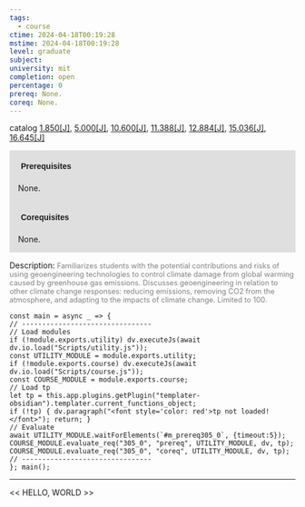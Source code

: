 ```yaml
---
tags:
  - course
ctime: 2024-04-18T00:19:28
mstime: 2024-04-18T00:19:28
level: graduate
subject: 
university: mit
completion: open
percentage: 0
prereq: None.
coreq: None.
---
```


catalog [1.850[J]](http://student.mit.edu/catalog/m1c.html#1.850), [5.000[J]](http://student.mit.edu/catalog/m5a.html#5.000), [10.600[J]](http://student.mit.edu/catalog/m10a.html#10.600), [11.388[J]](http://student.mit.edu/catalog/m11c.html#11.388), [12.884[J]](http://student.mit.edu/catalog/m12c.html#12.884), [15.036[J]](http://student.mit.edu/catalog/m15a.html#15.036), [16.645[J]](http://student.mit.edu/catalog/m16b.html#16.645)

<span style="display: block; padding: 15px; background-color: rgb(100, 100, 100, 0.2);"><font id="m_prereq305_0" style="display: block; font-family: Arial, sans-serif; font-weight: bold; padding: 5px">Prerequisites</font><br><span id="prereq305_0">None.</span></span>
<span style="display: block; padding: 15px; background-color: rgb(100, 100, 100, 0.2);"><font id="m_coreq305_0" style="display: block; font-family: Arial, sans-serif; font-weight: bold; padding: 5px">Corequisites</font><br><span id="coreq305_0">None.</span></span>

<font style="">Description:</font>
<font style="color: grey; font-size: 0.8rem;">Familiarizes students with the potential contributions and risks of using geoengineering technologies to control climate damage from global warming caused by greenhouse gas emissions. Discusses geoengineering in relation to other climate change responses: reducing emissions, removing CO2 from the atmosphere, and adapting to the impacts of climate change. Limited to 100.</font>

```dataviewjs
const main = async _ => {
// --------------------------------
// Load modules
if (!module.exports.utility) dv.executeJs(await dv.io.load("Scripts/utility.js"));
const UTILITY_MODULE = module.exports.utility;
if (!module.exports.course) dv.executeJs(await dv.io.load("Scripts/course.js"));
const COURSE_MODULE = module.exports.course;
// Load tp
let tp = this.app.plugins.getPlugin("templater-obsidian").templater.current_functions_object;
if (!tp) { dv.paragraph("<font style='color: red'>tp not loaded!</font>"); return; }
// Evaluate
await UTILITY_MODULE.waitForElements(`#m_prereq305_0`, {timeout:5});
COURSE_MODULE.evaluate_req("305_0", "prereq", UTILITY_MODULE, dv, tp);
COURSE_MODULE.evaluate_req("305_0", "coreq", UTILITY_MODULE, dv, tp);
// --------------------------------
}; main();
```

---

<< HELLO, WORLD >>
